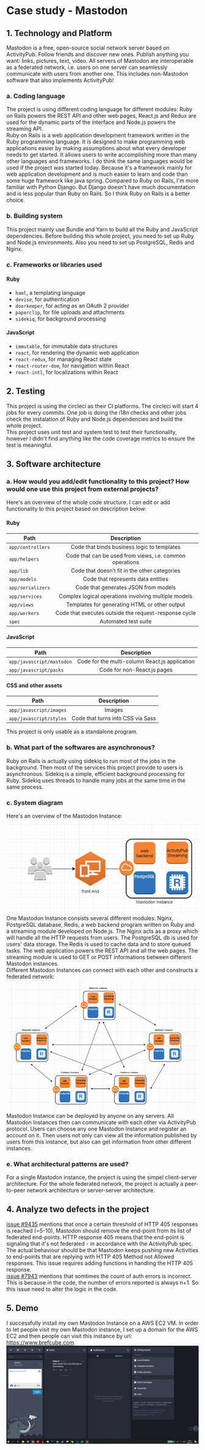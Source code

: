 # Case study - Mastodon
## 1. Technology and Platform
Mastodon is a free, open-source social network server based on ActivityPub. Follow friends and discover new ones. Publish anything you want: links, pictures, text, video. All servers of Mastodon are interoperable as a federated network, i.e. users on one server can seamlessly communicate with users from another one. This includes non-Mastodon software that also implements ActivityPub!  
### a. Coding language
The project is using different coding language for different modules: Ruby on Rails powers the REST API and other web pages, React.js and Redux are used for the dynamic parts of the interface and Node.js powers the streaming API.  
Ruby on Rails is a web application development framework written in the Ruby programming language. It is designed to make programming web applications easier by making assumptions about what every developer needs to get started. It allows users to write accomplishing more than many other languages and frameworks. I do think the same languages would be used if the project was started today. Because it's a framework mainly for web application development and is much easier to learn and code than some huge framework like java spring. Compared to Ruby on Rails, I'm more familiar with Python Django. But Django doesn't have much documentation and is less popular than Ruby on Rails. So I think Ruby on Rails is a better choice.  
### b. Building system
This project mainly use Bundle and Yarn to build all the Ruby and JavaScript dependencies. Before building this whole project, you need to set up Ruby and Node.js environments. Also you need to set up PostgreSQL, Redis and Nginx.  
### c. Frameworks or libraries used
#### Ruby  
* `haml`, a templating language  
* `devise`, for authentication  
* `doorkeeper`, for acting as an OAuth 2 provider  
* `paperclip`, for file uploads and attachments  
* `sidekiq`, for background processing  

#### JavaScript  
* `immutable`, for immutable data structures  
* `react`, for rendering the dynamic web application  
* `react-redux`, for managing React state  
* `react-router-dom`, for navigation within React  
* `react-intl`, for localizations within React  
## 2. Testing
This project is using the circleci as their CI platforms. The circleci will start 4 jobs for every commits. One job is doing the i18n checks and other jobs check the instalation of Ruby and Node.js dependencies and build the whole project.  
This project uses unit test and system test to test their functionality, however I didn't find anything like the code coverage metrics to ensure the test is meaningful.    
## 3. Software architecture
### a. How would you add/edit functionality to this project? How would one use this project from external projects?
Here's an overview of the whole code structure. I can edit or add functionality to this project based on description below:  
#### Ruby
| Path             | Description                                             |
| ---------------- |:-------------------------------------------------------:|
|`app/controllers` | Code that binds business logic to templates             |
|`app/helpers`	   | Code that can be used from views, i.e. common operations|
|`app/lib`	       | Code that doesn’t fit in the other categories           |
|`app/models`	   | Code that represents data entities                      |
|`app/serializers` | Code that generates JSON from models                    |
|`app/services`	   | Complex logical operations involving multiple models    |
|`app/views`	   | Templates for generating HTML or other output           |
|`app/workers`	   | Code that executes outside the request-response cycle   |
|`spec`	           | Automated test suite                                    |
#### JavaScript
|Path	                   | Description                                             |
| ------------------------ |:-------------------------------------------------------:|
|`app/javascript/mastodon` | Code for the multi-column React.js application          |
|`app/javascript/packs`	   | Code for non-React.js pages                             |
#### CSS and other assets
|Path	                   | Description                                             |
| ------------------------ |:-------------------------------------------------------:|
|`app/javascript/images`   | Images                                                  |
|`app/javascript/styles`   | Code that turns into CSS via Sass                       |
This project is only usable as a standalone program.  
### b. What part of the softwares are asynchronous?
Ruby on Rails is actually using sidekiq to run most of the jobs in the background. Then most of the services this project provide to users is asynchronous. Sidekiq is a simple, efficient background processing for Ruby. Sidekiq uses threads to handle many jobs at the same time in the same process.  
### c. System diagram
Here's an overview of the Mastodon Instance:  
<img src="./images/Mastodon_Instance.PNG">  
One Mastodon Instance consists several different modules: Nginx, PostgreSQL database, Redis, a web backend program written on Ruby and a streaming module developed on Node.js. The Nginx acts as a proxy which will handle all the HTTP requests from users. The PostgreSQL db is used for users' data storage. The Redis is used to cache data and to store queued tasks. The web application powers the REST API and all the web pages. The streaming module is used to GET or POST informations between different Mastodon instances.  
Different Mastodon Instances can connect with each other and constructs a federated network:  
<img src="./images/federated_network.PNG">  
Mastodon Instance can be deployed by anyone on any servers. All Mastodon Instances then can communicate with each other via ActivityPub protocol. Users can choose any one Mastodon Instance and register an account on it. Then users not only can view all the information published by users from this instance, but also can get information from other different instances.  
### e. What architectural patterns are used?
For a single Mastodon instance, the project is using the simpel client-server architecture. For the whole federated network, the project is actually a peer-to-peer network architecture or server-server architecture.  
## 4. Analyze two defects in the project
[issue #9435](https://github.com/tootsuite/mastodon/issues/9435) mentions that once a certain threshold of HTTP 405 responses is reached (~5-10), Mastodon should remove the end-point from its list of federated end-points. HTTP response 405 means that the end-point is signaling that it's not federated - in accordance with the ActivityPub spec. The actual behaviour should be that Mastodon keeps pushing new Activities to end-points that are replying with HTTP 405 Method not Allowed responses. This issue requires adding functions in handling the HTTP 405 response.  
[issue #7943](https://github.com/tootsuite/mastodon/issues/7943) mentions that somtimes the count of auth errors is incorrect. This is because in the code, the number of errors reported is always n+1. So this issue need to alter the logic in the code.  
## 5. Demo
I successfully install my own Mastodon Instance on a AWS EC2 VM. In order to let people visit my own Mastodon instance, I set up a domain for the AWS EC2 and then people can visit this instance by url: <https://www.brefcube.com>.
<img src="./images/website.PNG">